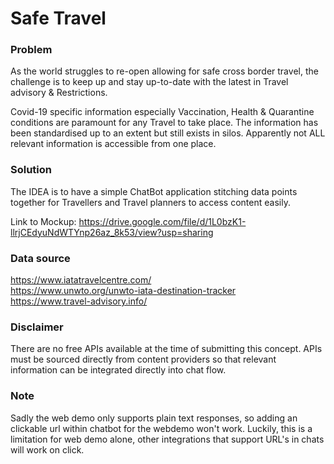 # Safe Travel

### Problem
As the world struggles to re-open allowing for safe cross border travel, the challenge is to keep up and stay up-to-date with the latest in Travel advisory & Restrictions.

Covid-19 specific information especially Vaccination, Health & Quarantine conditions are paramount for any Travel to take place. The information has been standardised up to an extent but still exists in silos. Apparently not ALL relevant information is accessible from one place.

### Solution
The IDEA is to have a simple ChatBot application stitching data points together for Travellers and Travel planners to access content easily.

Link to Mockup: https://drive.google.com/file/d/1L0bzK1-llrjCEdyuNdWTYnp26az_8k53/view?usp=sharing

### Data source
https://www.iatatravelcentre.com/   
https://www.unwto.org/unwto-iata-destination-tracker   
https://www.travel-advisory.info/

### Disclaimer

There are no free APIs available at the time of submitting this concept. 
APIs must be sourced directly from content providers so that relevant information can be integrated directly into chat flow.

### Note
Sadly the web demo only supports plain text responses, so adding an clickable url within chatbot for the webdemo won't work. 
Luckily, this is a limitation for web demo alone, other integrations that support URL's in chats will work on click.
